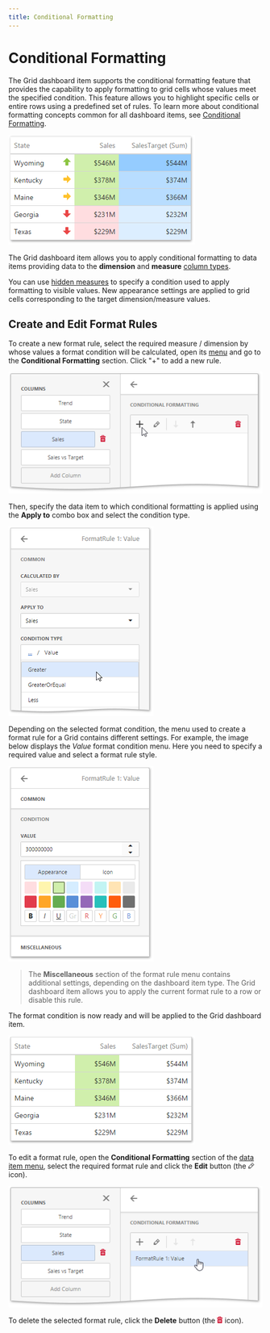 ```yaml
---
title: Conditional Formatting
---
```

# Conditional Formatting
The Grid dashboard item supports the conditional formatting feature that provides the capability to apply formatting to grid cells whose values meet the specified condition. This feature allows you to highlight specific cells or entire rows using a predefined set of rules. To learn more about conditional formatting concepts common for all dashboard items, see [Conditional Formatting](../../appearance-customization/conditional-formatting.md).

![wdd-grid-conditional-formatting](../../../../images/img125791.png)

The Grid dashboard item allows you to apply conditional formatting to data items providing data to the **dimension** and **measure** [column types](columns.md).

You can use [hidden measures](../../binding-dashboard-items-to-data/hidden-data-items.md) to specify a condition used to apply formatting to visible values. New appearance settings are applied to grid cells corresponding to the target dimension/measure values.

## Create and Edit Format Rules
To create a new format rule, select the required measure / dimension by whose values a format condition will be calculated, open its [menu](../../ui-elements/data-item-menu.md) and go to the **Conditional Formatting** section. Click "+" to add a new rule.

![wdd-grid-cf-add-rule](../../../../images/img126022.png)

Then, specify the data item to which conditional formatting is applied using the **Apply to** combo box and select the condition type.

![wdd-grid-cf-select-rule-type](../../../../images/img126024.png)

Depending on the selected format condition, the menu used to create a format rule for a Grid contains different settings. For example, the image below displays the _Value_ format condition menu. Here you need to specify a required value and select a format rule style.

![wdd-grid-cf-value-menu](../../../../images/img126023.png)

> The **Miscellaneous** section of the format rule menu contains additional settings, depending on the dashboard item type. The Grid dashboard item allows you to apply the current format rule to a row or disable this rule.

The format condition is now ready and will be applied to the Grid dashboard item.

![wdd-grid-conditional-formatting-result](../../../../images/img126049.png)

To edit a format rule, open the **Conditional Formatting** section of the [data item menu](../../ui-elements/data-item-menu.md), select the required format rule and click the **Edit** button (the ![wdd-icon-edit-collection-value-item](../../../../images/img126050.png) icon).

![wdd-grid-cf-edit-rule](../../../../images/img126025.png)

To delete the selected format rule, click the **Delete** button (the ![wdd-icon-delete-big](../../../../images/img126104.png) icon).